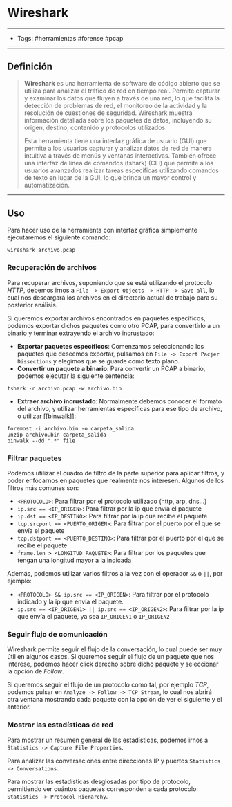 # Wireshark

***

* Tags: #herramientas #forense #pcap

***

## Definición

> **Wireshark** es una herramienta de software de código abierto que se utiliza para analizar el tráfico de red en tiempo real. Permite capturar y examinar los datos que fluyen a través de una red, lo que facilita la detección de problemas de red, el monitoreo de la actividad y la resolución de cuestiones de seguridad. Wireshark muestra información detallada sobre los paquetes de datos, incluyendo su origen, destino, contenido y protocolos utilizados.
>
> Esta herramienta tiene una interfaz gráfica de usuario (GUI) que permite a los usuarios capturar y analizar datos de red de manera intuitiva a través de menús y ventanas interactivas. También ofrece una interfaz de línea de comandos (tshark) (CLI) que permite a los usuarios avanzados realizar tareas específicas utilizando comandos de texto en lugar de la GUI, lo que brinda un mayor control y automatización.

***

## Uso

Para hacer uso de la herramienta con interfaz gráfica simplemente ejecutaremos el siguiente comando:

```bash
wireshark archivo.pcap
```

### Recuperación de archivos

Para recuperar archivos, suponiendo que se está utilizando el protocolo _HTTP_, debemos irnos a `File -> Export Objects -> HTTP -> Save all`, lo cual nos descargará los archivos en el directorio actual de trabajo para su posterior análisis.

Si queremos exportar archivos encontrados en paquetes específicos, podemos exportar dichos paquetes como otro PCAP, para convertirlo a un binario y terminar extrayendo el archivo incrustado:

* **Exportar paquetes específicos**: Comenzamos seleccionando los paquetes que deseemos exportar, pulsamos en `File -> Export Pacjer Dissections` y elegimos que se guarde como texto plano.
* **Convertir un paquete a binario**: Para convertir un PCAP a binario, podemos ejecutar la siguiente sentencia:

```
tshark -r archivo.pcap -w archivo.bin
```

* **Extraer archivo incrustado**: Normalmente debemos conocer el formato del archivo, y utilizar herramientas específicas para ese tipo de archivo, o utilizar \[\[binwalk]]:

```
foremost -i archivo.bin -o carpeta_salida
unzip archivo.bin carpeta_salida
binwalk --dd ".*" file
```

### Filtrar paquetes

Podemos utilizar el cuadro de filtro de la parte superior para aplicar filtros, y poder enfocarnos en paquetes que realmente nos interesen. Algunos de los filtros más comunes son:

* `<PROTOCOLO>`: Para filtrar por el protocolo utilizado (http, arp, dns...)
* `ip.src == <IP_ORIGEN>`: Para filtrar por la ip que envía el paquete
* `ip.dst == <IP_DESTINO>`: Para filtrar por la ip que recibe el paquete
* `tcp.srcport == <PUERTO_ORIGEN>`: Para filtrar por el puerto por el que se envía el paquete
* `tcp.dstport == <PUERTO_DESTINO>`: Para filtrar por el puerto por el que se recibe el paquete
* `frame.len > <LONGITUD_PAQUETE>`: Para filtrar por los paquetes que tengan una longitud mayor a la indicada

Además, podemos utilizar varios filtros a la vez con el operador `&&` o `||`, por ejemplo:

* `<PROTOCOLO> && ip.src == <IP_ORIGEN>`: Para filtrar por el protocolo indicado y la ip que envía el paquete.
* `ip.src == <IP_ORIGEN1> || ip.src == <IP_ORIGEN2>`: Para filtrar por la ip que envía el paquete, ya sea `IP_ORIGEN1` o `IP_ORIGEN2`

### Seguir flujo de comunicación

Wireshark permite seguir el flujo de la conversación, lo cual puede ser muy útil en algunos casos. Si queremos seguir el flujo de un paquete que nos interese, podemos hacer click derecho sobre dicho paquete y seleccionar la opción de _Follow_.

Si queremos seguir el flujo de un protocolo como tal, por ejemplo _TCP_, podemos pulsar en `Analyze -> Follow -> TCP Stream`, lo cual nos abrirá otra ventana mostrando cada paquete con la opción de ver el siguiente y el anterior.

### Mostrar las estadísticas de red

Para mostrar un resumen general de las estadísticas, podemos irnos a `Statistics -> Capture File Properties`.

Para analizar las conversaciones entre direcciones IP y puertos `Statistics -> Conversations`.

Para mostrar las estadísticas desglosadas por tipo de protocolo, permitiendo ver cuántos paquetes corresponden a cada protocolo: `Statistics -> Protocol Hierarchy`.
